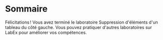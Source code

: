 # Sommaire

Félicitations ! Vous avez terminé le laboratoire Suppression d'éléments d'un tableau du côté gauche. Vous pouvez pratiquer d'autres laboratoires sur LabEx pour améliorer vos compétences.
